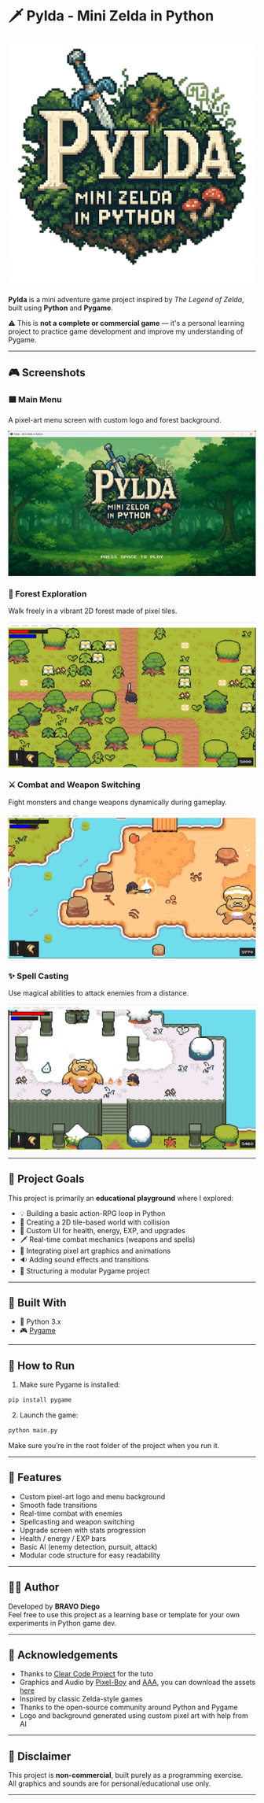 # 🗡️ Pylda - Mini Zelda in Python

![Logo](./graphics/menu/logo.png)

**Pylda** is a mini adventure game project inspired by *The Legend of Zelda*, built using **Python** and **Pygame**.

⚠️ This is **not a complete or commercial game** — it's a personal learning project to practice game development and improve my understanding of Pygame.

---

## 🎮 Screenshots

### 🟩 Main Menu  
A pixel-art menu screen with custom logo and forest background.

![Menu](./graphics/readme/image_0.png)

### 🌲 Forest Exploration  
Walk freely in a vibrant 2D forest made of pixel tiles.

![Forest](./graphics/readme/image_1.png)

### ⚔️ Combat and Weapon Switching  
Fight monsters and change weapons dynamically during gameplay.

![Combat](./graphics/readme/image_3.png)

### ✨ Spell Casting  
Use magical abilities to attack enemies from a distance.

![Magic](./graphics/readme/image_2.png)

---

## 🎯 Project Goals

This project is primarily an **educational playground** where I explored:

- 💡 Building a basic action-RPG loop in Python
- 🧱 Creating a 2D tile-based world with collision
- 🧙 Custom UI for health, energy, EXP, and upgrades
- 🗡️ Real-time combat mechanics (weapons and spells)
- 🎨 Integrating pixel art graphics and animations
- 🔉 Adding sound effects and transitions
- 🧪 Structuring a modular Pygame project

---

## 🧰 Built With

- 🐍 Python 3.x  
- 🎮 [Pygame](https://www.pygame.org/)  

---

## 🚀 How to Run

1. Make sure Pygame is installed:

```bash
pip install pygame
```

2. Launch the game:

```bash
python main.py
```

Make sure you’re in the root folder of the project when you run it.

---


## 🔖 Features

- Custom pixel-art logo and menu background
- Smooth fade transitions
- Real-time combat with enemies
- Spellcasting and weapon switching
- Upgrade screen with stats progression
- Health / energy / EXP bars
- Basic AI (enemy detection, pursuit, attack)
- Modular code structure for easy readability

---

## 🙋‍♂️ Author

Developed by **BRAVO Diego**  
Feel free to use this project as a learning base or template for your own experiments in Python game dev.

---

## 🙏 Acknowledgements
- Thanks to [Clear Code Project](https://www.youtube.com/c/clearcode) for the tuto
- Graphics and Audio by [Pixel-Boy](https://twitter.com/2Pblog1) and [AAA](https://www.instagram.com/challenger.aaa/?hl=fr), you can download the assets [here](https://pixel-boy.itch.io/ninja-adventure-asset-pack)
- Inspired by classic Zelda-style games
- Thanks to the open-source community around Python and Pygame
- Logo and background generated using custom pixel art with help from AI

---

## 📝 Disclaimer

This project is **non-commercial**, built purely as a programming exercise.  
All graphics and sounds are for personal/educational use only.

---

